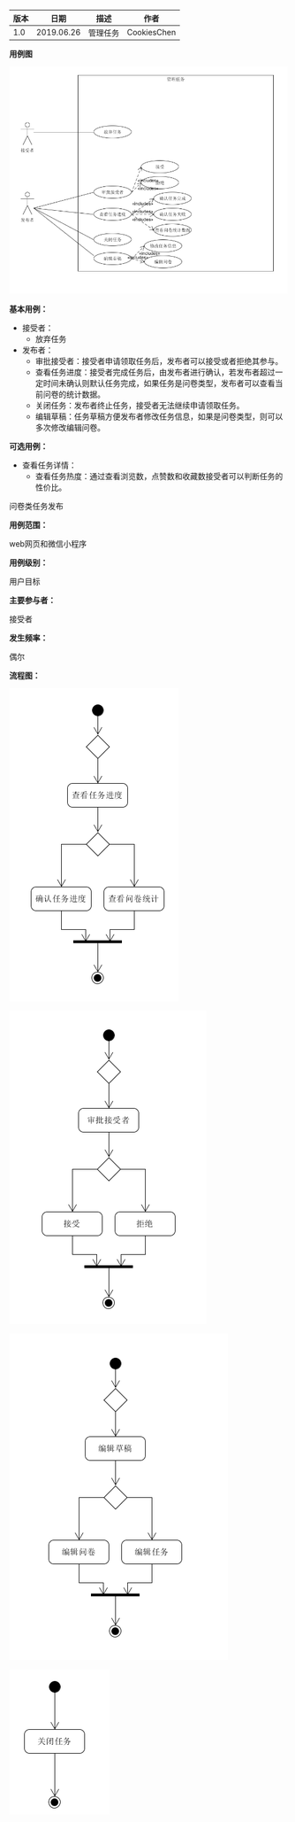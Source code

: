 | 版本 | 日期       | 描述     | 作者        |
| ---- | ---------- | -------- | ----------- |
| 1.0  | 2019.06.26 | 管理任务 | CookiesChen |

**用例图**

![1561560157748](img/1561560157748.png)

**基本用例：**

- 接受者：
  - 放弃任务
- 发布者：
  - 审批接受者：接受者申请领取任务后，发布者可以接受或者拒绝其参与。
  - 查看任务进度：接受者完成任务后，由发布者进行确认，若发布者超过一定时间未确认则默认任务完成，如果任务是问卷类型，发布者可以查看当前问卷的统计数据。
  - 关闭任务：发布者终止任务，接受者无法继续申请领取任务。
  - 编辑草稿：任务草稿方便发布者修改任务信息，如果是问卷类型，则可以多次修改编辑问卷。

**可选用例：**

- 查看任务详情：
  - 查看任务热度：通过查看浏览数，点赞数和收藏数接受者可以判断任务的性价比。

问卷类任务发布

**用例范围：**

web网页和微信小程序

**用例级别：**

用户目标

**主要参与者：**

接受者

**发生频率：**

偶尔

**流程图：**

![1561563124618](img/1561563124618.png)

![1561563176274](img/1561563176274.png)

![1561563214853](img/1561563214853.png)

![1561564274754](img/1561564274754.png)